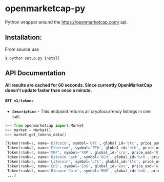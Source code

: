 # openmarketcap-py
Python wrapper around the https://openmarketcap.com/ api.

## Installation:

From source use

    $ python setup.py install

## API Documentation
**All results are cached for 60 seconds. Since currently OpenMarketCap doesn't update faster than once a minute.**

#### **`GET v1/tokens`**
- **`Description`** - This endpoint returns all cryptocurrency listings in one call. 
```python
>>> from openmarketcap import Market
>>> market = Market()
>>> market.get_tokens_data()

[Token(rank=1, name='Bitcoin', symbol='BTC', global_id='btc', price_usd='8029.60509350759300000000', volume_usd='1570865273.70', available_supply='17721612', price_change='-0.06', market_cap='142297545980.36528219991600000000', nvt='90.58545526644630555367'),
 Token(rank=2, name='Ethereum', symbol='ETH', global_id='eth', price_usd='250.61617315992385000000', volume_usd='302056894.17', available_supply='106217107', price_change='0.13', market_cap='26619724880.45815968730195000000', nvt='88.12818179040260138189'),
 Token(rank=3, name='XRP', symbol='XRP', global_id='xrp', price_usd='0.38513383041555826000', volume_usd='123992079.53', available_supply='42116677673', price_change='-0.88', market_cap='16220557396.57991088077272898000', nvt='130.81930279792857088775'),
 Token(rank=4, name='Bitcoin Cash', symbol='BCH', global_id='bch', price_usd='403.50781335065030000000', volume_usd='88405592.88', available_supply='17801750', price_change='-1.94', market_cap='7183145216.31493897802500000000', nvt='81.25215817584299173386'),
 Token(rank=5, name='Litecoin', symbol='LTC', global_id='ltc', price_usd='101.55359396395836000000', volume_usd='179461521.65', available_supply='61930651', price_change='0.11', market_cap='6289280185.57761177169236000000', nvt='35.04528507143420719843'),
 Token(rank=6, name='EOS', symbol='EOS', global_id='eos', price_usd='6.34869549489664600000', volume_usd='99490885.17', available_supply='913090691', price_change='-2.01', market_cap='5796934756.38376546972238600000', nvt='58.26598835138060587146'),
 Token(rank=7, name='Binance Coin', symbol='BNB', global_id='bnb', price_usd='35.00823960382590000000', volume_usd='359044792.21', available_supply='141175490', price_change='3.16', market_cap='4942305380.10752730719100000000', nvt='13.76514988474431299200')
 ...]
```